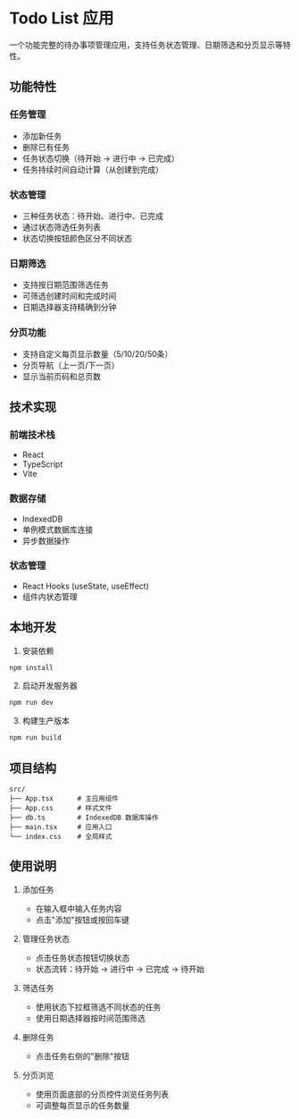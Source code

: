 # Todo List 应用

一个功能完整的待办事项管理应用，支持任务状态管理、日期筛选和分页显示等特性。

## 功能特性

### 任务管理
- 添加新任务
- 删除已有任务
- 任务状态切换（待开始 → 进行中 → 已完成）
- 任务持续时间自动计算（从创建到完成）

### 状态管理
- 三种任务状态：待开始、进行中、已完成
- 通过状态筛选任务列表
- 状态切换按钮颜色区分不同状态

### 日期筛选
- 支持按日期范围筛选任务
- 可筛选创建时间和完成时间
- 日期选择器支持精确到分钟

### 分页功能
- 支持自定义每页显示数量（5/10/20/50条）
- 分页导航（上一页/下一页）
- 显示当前页码和总页数

## 技术实现

### 前端技术栈
- React
- TypeScript
- Vite

### 数据存储
- IndexedDB
- 单例模式数据库连接
- 异步数据操作

### 状态管理
- React Hooks (useState, useEffect)
- 组件内状态管理

## 本地开发

1. 安装依赖
```bash
npm install
```

2. 启动开发服务器
```bash
npm run dev
```

3. 构建生产版本
```bash
npm run build
```

## 项目结构

```
src/
├── App.tsx      # 主应用组件
├── App.css      # 样式文件
├── db.ts        # IndexedDB 数据库操作
├── main.tsx     # 应用入口
└── index.css    # 全局样式
```

## 使用说明

1. 添加任务
   - 在输入框中输入任务内容
   - 点击"添加"按钮或按回车键

2. 管理任务状态
   - 点击任务状态按钮切换状态
   - 状态流转：待开始 → 进行中 → 已完成 → 待开始

3. 筛选任务
   - 使用状态下拉框筛选不同状态的任务
   - 使用日期选择器按时间范围筛选

4. 删除任务
   - 点击任务右侧的"删除"按钮

5. 分页浏览
   - 使用页面底部的分页控件浏览任务列表
   - 可调整每页显示的任务数量
